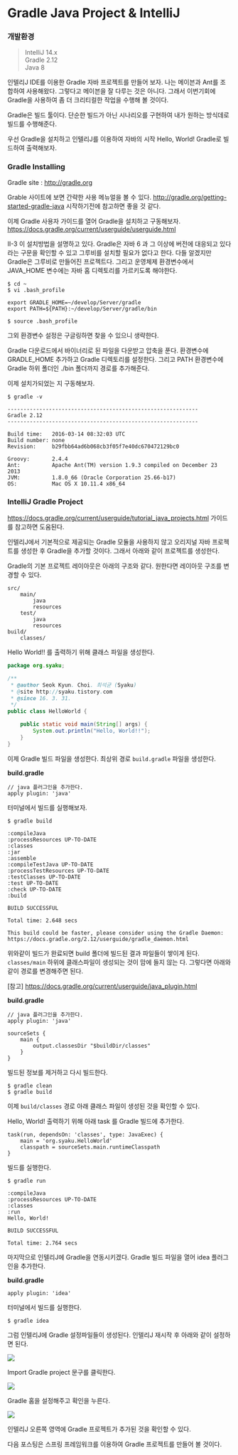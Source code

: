 # Gradle Java Project & IntelliJ

### 개발환경
> IntelliJ 14.x  
Gradle 2.12  
Java 8  

인텔리J IDE를 이용한 Gradle 자바 프로젝트를 만들어 보자. 나는 메이븐과 Ant를 조합하여 사용해왔다. 그렇다고 메이븐을 잘 다루는 것은 아니다. 그래서 이번기회에 Gradle을 사용하여 좀 더 크리티컬한 작업을 수행해 볼 것이다.

Gradle은 빌드 툴이다. 단순한 빌드가 아닌 시나리오를 구현하여 내가 원하는 방식데로 빌드를 수행해준다.

우선 Gradle을 설치하고 인텔리J를 이용하여 자바의 시작 Hello, World! Gradle로 빌드하여 출력해보자.

### Gradle Installing

Gradle site : http://gradle.org

Grable 사이트에 보면 간략한 사용 메뉴얼을 볼 수 있다. http://gradle.org/getting-started-gradle-java 시작하기전에 참고하면 좋을 것 같다.

이제 Gradle 사용자 가이드를 열어 Gradle을 설치하고 구동해보자. https://docs.gradle.org/current/userguide/userguide.html

II-3 이 설치방법을 설명하고 있다. Gradle은 자바 6 과 그 이상에 버전에 대응되고 있다라는 구문을 확인할 수 있고 그루비를 설치할 필요가 없다고 한다. 다들 알겠지만 Gradle은 그루비로 만들어진 프로젝트다. 그리고 운영체제 환경변수에서 JAVA_HOME 변수에는 자바 홈 디렉토리를 가르키도록 해야한다. 

```
$ cd ~
$ vi .bash_profile

export GRADLE_HOME=~/develop/Server/gradle
export PATH=${PATH}:~/develop/Server/gradle/bin

$ source .bash_profile
```

그외 환경변수 설정은 구글링하면 찾을 수 있으니 생략한다.

Gradle 다운로드에서 바이너리로 된 파일을 다운받고 압축을 푼다. 환경변수에 GRADLE_HOME 추가하고 Gradle 디렉토리를 설정한다.
그리고 PATH 환경변수에 Gradle 하위 폴더인 ./bin 폴더까지 경로를 추가해준다.

이제 설치가되었는 지 구동해보자.

```
$ gradle -v

------------------------------------------------------------
Gradle 2.12
------------------------------------------------------------

Build time:   2016-03-14 08:32:03 UTC
Build number: none
Revision:     b29fbb64ad6b068cb3f05f7e40dc670472129bc0

Groovy:       2.4.4
Ant:          Apache Ant(TM) version 1.9.3 compiled on December 23 2013
JVM:          1.8.0_66 (Oracle Corporation 25.66-b17)
OS:           Mac OS X 10.11.4 x86_64
```

### IntelliJ Gradle Project

https://docs.gradle.org/current/userguide/tutorial_java_projects.html 가이드를 참고하면 도움된다.

인텔리J에서 기본적으로 제공되는 Gradle 모듈을 사용하지 않고 오리지널 자바 프로젝트를 생성한 후 Gradle을 추가할 것이다. 그래서 아래와 같이 프로젝트를 생성한다.

Gradle의 기본 프로젝트 레이아웃은 아래의 구조와 같다. 원한다면 레이아웃 구조를 변경할 수 있다.

```
src/
	main/
		java
		resources
	test/
		java
		resources
build/
	classes/
```

Hello World!! 를 출력하기 위해 클래스 파일을 생성한다.

```java
package org.syaku;

/**
 * @author Seok Kyun. Choi. 최석균 (Syaku)
 * @site http://syaku.tistory.com
 * @since 16. 3. 31.
 */
public class HelloWorld {

	public static void main(String[] args) {
		System.out.println("Hello, World!!");
	}
}
```

이제 Gradle 빌드 파일을 생성한다. 최상위 경로 `build.gradle` 파일을 생성한다.

**build.gradle**

```
// java 플러그인을 추가한다.
apply plugin: 'java'
```

터미널에서 빌드를 실행해보자.

```
$ gradle build

:compileJava
:processResources UP-TO-DATE
:classes
:jar
:assemble
:compileTestJava UP-TO-DATE
:processTestResources UP-TO-DATE
:testClasses UP-TO-DATE
:test UP-TO-DATE
:check UP-TO-DATE
:build

BUILD SUCCESSFUL

Total time: 2.648 secs

This build could be faster, please consider using the Gradle Daemon: https://docs.gradle.org/2.12/userguide/gradle_daemon.html
```

위와같이 빌드가 완료되면 build 폴더에 빌드된 결과 파일들이 쌓이게 된다. `classes/main` 하위에 클래스파일이 생성되는 것이 맘에 들지 않는 다. 그렇다면 아래와 같이 경로를 변경해주면 된다.

[참고] https://docs.gradle.org/current/userguide/java_plugin.html

**build.gradle**

```
// java 플러그인을 추가한다.
apply plugin: 'java'

sourceSets {
    main {
        output.classesDir "$buildDir/classes"
    }
}
```

빌드된 정보를 제거하고 다시 빌드한다.

```
$ gradle clean
$ gradle build
```

이제 `build/classes` 경로 아래 클래스 파일이 생성된 것을 확인할 수 있다.

Hello, World! 출력하기 위해 아래 task 를 Gradle 빌드에 추가한다.

```
task(run, dependsOn: 'classes', type: JavaExec) {
    main = 'org.syaku.HelloWorld'
    classpath = sourceSets.main.runtimeClasspath
}
```

빌드를 실행한다.

```
$ gradle run

:compileJava
:processResources UP-TO-DATE
:classes
:run
Hello, World!

BUILD SUCCESSFUL

Total time: 2.764 secs
```

마지막으로 인텔리J에 Gradle을 연동시키겠다. Gradle 빌드 파일을 열어 idea 플러그인을 추가한다.

**build.gradle**

```
apply plugin: 'idea'
```

터미널에서 빌드를 실행한다.

```
$ gradle idea
```

그럼 인텔리J에 Gradle 설정파일들이 생성된다. 인텔리J 재시작 후 아래와 같이 설정하면 된다.

![](README/1.png)

Import Gradle project 문구를 클릭한다.

![](README/2.png)

Gradle 홈을 설정해주고 확인을 누른다.

![](README/3.png)

인텔리J 오른쪽 영역에 Gradle 프로젝트가 추가된 것을 확인할 수 있다.

다음 포스팅은 스프링 프레임워크를 이용하여 Gradle 프로젝트를 만들어 볼 것이다.






